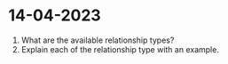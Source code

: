 # 14-04-2023

1. What are the available relationship types?
2. Explain each of the relationship type with an example.